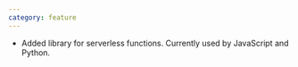 ```yaml
---
category: feature
---
```

* Added library for serverless functions. Currently used by JavaScript and Python.
